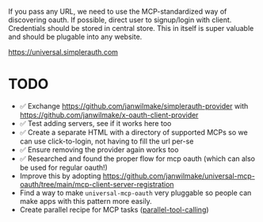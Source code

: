 If you pass any URL, we need to use the MCP-standardized way of discovering oauth. If possible, direct user to signup/login with client. Credentials should be stored in central store. This in itself is super valuable and should be plugable into any website.

https://universal.simplerauth.com

# TODO

- ✅ Exchange https://github.com/janwilmake/simplerauth-provider with https://github.com/janwilmake/x-oauth-client-provider
- ✅ Test adding servers, see if it works here too
- ✅ Create a separate HTML with a directory of supported MCPs so we can use click-to-login, not having to fill the url per-se
- ✅ Ensure removing the provider again works too
- ✅ Researched and found the proper flow for mcp oauth (which can also be used for regular oauth!)
- Improve this by adopting https://github.com/janwilmake/universal-mcp-oauth/tree/main/mcp-client-server-registration
- Find a way to make `universal-mcp-oauth` very pluggable so people can make apps with this pattern more easily.
- Create parallel recipe for MCP tasks ([parallel-tool-calling](../parallel-tool-calling/))
